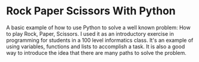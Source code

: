 # Rock Paper Scissors With Python
A basic example of how to use Python to solve a well known problem: How to play Rock, Paper, Scissors. I used it as an introductory exercise in programming for students in a 100 level informatics class. It's an example of using variables, functions and lists to accomplish a task. It is also a good way to introduce the idea that there are many paths to solve the problem.
